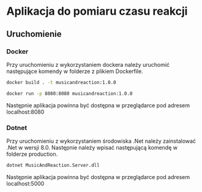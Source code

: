 # Aplikacja do pomiaru czasu reakcji 

## Uruchomienie
### Docker
Przy uruchomieniu z wykorzystaniem dockera należy uruchomić następujące komendy w folderze z plikiem Dockerfile.
```bash
docker build . -t musicandreaction:1.0.0
```
```bash
docker run -p 8080:8080 musicandreaction:1.0.0
```
Następnie aplikacja powinna być dostępna w przeglądarce pod adresem localhost:8080

### Dotnet
Przy uruchomieniu z wykorzystaniem środowiska .Net należy zainstalować .Net w wersji 8.0. Następnie należy wpisać następującą komendę w folderze production.
```bash
dotnet MusicAndReaction.Server.dll  
```
Następnie aplikacja powinna być dostępna w przeglądarce pod adresem localhost:5000
